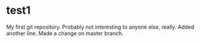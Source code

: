 test1
=====

My first git repository.  Probably not interesting to anyone else, really.
Added another line. Made a change on master branch.

